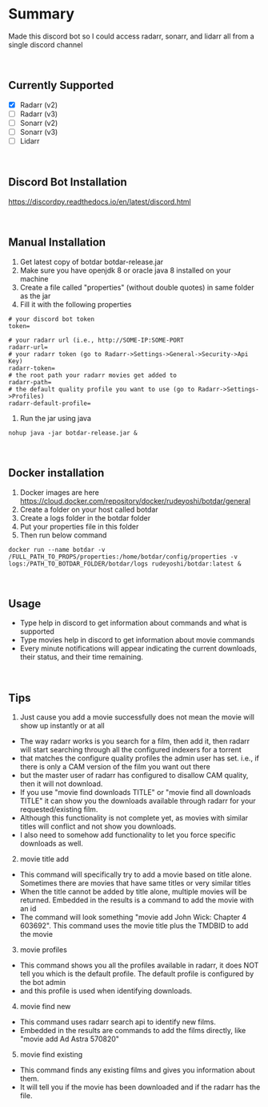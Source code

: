 # Summary

Made this discord bot so I could access radarr, sonarr, and lidarr all from a single discord channel

<br/>

## Currently Supported

- [x] Radarr (v2)
- [ ] Radarr (v3)
- [ ] Sonarr (v2)
- [ ] Sonarr (v3)
- [ ] Lidarr

<br/>

## Discord Bot Installation

https://discordpy.readthedocs.io/en/latest/discord.html

<br/>

## Manual Installation

1. Get latest copy of botdar botdar-release.jar
1. Make sure you have openjdk 8 or oracle java 8 installed on your machine
1. Create a file called "properties" (without double quotes) in same folder as the jar
1. Fill it with the following properties
```
# your discord bot token
token=

# your radarr url (i.e., http://SOME-IP:SOME-PORT
radarr-url=
# your radarr token (go to Radarr->Settings->General->Security->Api Key)
radarr-token=
# the root path your radarr movies get added to
radarr-path=
# the default quality profile you want to use (go to Radarr->Settings->Profiles)
radarr-default-profile=
```
1. Run the jar using java
```
nohup java -jar botdar-release.jar &
```
<br/>

## Docker installation

1. Docker images are here https://cloud.docker.com/repository/docker/rudeyoshi/botdar/general
1. Create a folder on your host called botdar
1. Create a logs folder in the botdar folder
1. Put your properties file in this folder
1. Then run below command
```
docker run --name botdar -v /FULL_PATH_TO_PROPS/properties:/home/botdar/config/properties -v logs:/PATH_TO_BOTDAR_FOLDER/botdar/logs rudeyoshi/botdar:latest &
```

<br/>

## Usage

* Type help in discord to get information about commands and what is supported
* Type movies help in discord to get information about movie commands
* Every minute notifications will appear indicating the current downloads, their status, and their time remaining.

<br/>

## Tips

1. Just cause you add a movie successfully does not mean the movie will show up instantly or at all
* The way radarr works is you search for a film, then add it, then radarr will start searching through all the configured indexers for a torrent
* that matches the configure quality profiles the admin user has set. i.e., if there is only a CAM version of the film you want out there
* but the master user of radarr has configured to disallow CAM quality, then it will not download.
* If you use "movie find downloads TITLE" or "movie find all downloads TITLE" it can show you the downloads available through radarr for your requested/existing film.
* Although this functionality is not complete yet, as movies with similar titles will conflict and not show you downloads.
* I also need to somehow add functionality to let you force specific downloads as well.

2. movie title add
* This command will specifically try to add a movie based on title alone. Sometimes there are movies that have same titles or very similar titles
* When the title cannot be added by title alone, multiple movies will be returned. Embedded in the results is a command to add the movie with an id
* The command will look something "movie add John Wick: Chapter 4 603692". This command uses the movie title plus the TMDBID to add the movie

3. movie profiles
* This command shows you all the profiles available in radarr, it does NOT tell you which is the default profile. The default profile is configured by the bot admin
* and this profile is used when identifying downloads.

4. movie find new
* This command uses radarr search api to identify new films.
* Embedded in the results are commands to add the films directly, like "movie add Ad Astra 570820"

5. movie find existing
* This command finds any existing films and gives you information about them.
* It will tell you if the movie has been downloaded and if the radarr has the file.